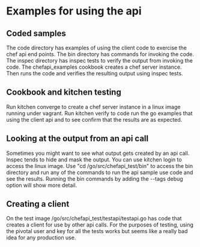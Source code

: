 # Examples for using the api

## Coded samples
The code directory has examples of using the client code to exercise the chef api end points.
The bin directory has commands for invoking the code.
The inspec directory has inspec tests to verify the output from invoking the code.
The chefapi_examples cookbook creates a chef server instance. Then runs the code and verifies
the resulting output using inspec tests.

## Cookbook and kitchen testing
Run kitchen converge to create a chef server instance in a linux image running under vagrant.
Run kitchen verify to code run the go examples that using the client api and to see confirm
that the results are as expected.

## Looking at the output from an api call
Sometimes you might want to see what output gets created by an api call.  Inspec tends to hide
and mask the output. You can use kitchen login to access the linux image. Use "cd /go/src/chefapi_test/bin"
to access the bin directory and run any of the commands to run the api sample use code and see
the results. Running the bin commands by adding the --tags debug option will show more detail.

## Creating a client
On the test image /go/src/chefapi_test/testapi/testapi.go has code that creates a client
for use by other api calls. For the purposes of testing, using the pivotal user and key
for all the tests works but seems like a really bad idea for any production use.
